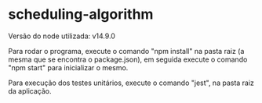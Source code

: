 # scheduling-algorithm

Versão do node utilizada: v14.9.0

Para rodar o programa, execute o comando "npm install" na pasta raiz (a mesma que se encontra o package.json), em seguida execute o comando "npm start" para inicializar o mesmo.

Para execução dos testes unitários, execute o comando "jest", na pasta raiz da aplicação.
